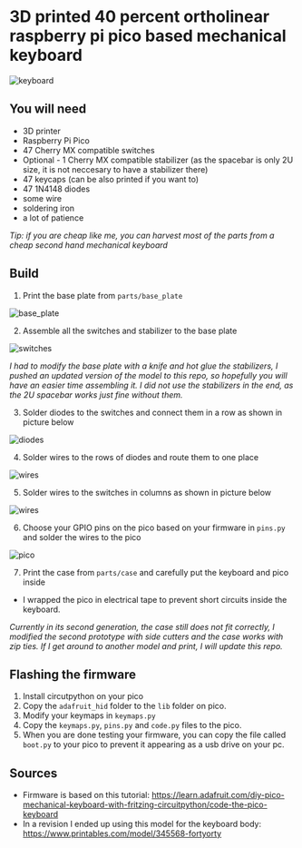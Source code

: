 # 3D printed 40 percent ortholinear raspberry pi pico based mechanical keyboard

![keyboard](./images/keyboard.jpg)

## You will need

- 3D printer
- Raspberry Pi Pico
- 47 Cherry MX compatible switches
- Optional - 1 Cherry MX compatible stabilizer (as the spacebar is only 2U size, it is not neccesary to have a stabilizer there)
- 47 keycaps (can be also printed if you want to)
- 47 1N4148 diodes
- some wire
- soldering iron
- a lot of patience

*Tip: if you are cheap like me, you can harvest most of the parts from a cheap second hand mechanical keyboard*

## Build

1. Print the base plate from `parts/base_plate`

![base_plate](./images/base_plate.jpg)

2. Assemble all the switches and stabilizer to the base plate

![switches](./images/switches.jpg)

*I had to modify the base plate with a knife and hot glue the stabilizers, I pushed an updated version of the model to this repo, so hopefully you will have an easier time assembling it.
I did not use the stabilizers in the end, as the 2U spacebar works just fine without them.*

3. Solder diodes to the switches and connect them in a row as shown in picture below

![diodes](./images/diodes.jpg)

4. Solder wires to the rows of diodes and route them to one place

![wires](./images/wires.jpg)

5. Solder wires to the switches in columns as shown in picture below

![wires](./images/wires2.jpg)

6. Choose your GPIO pins on the pico based on your firmware in `pins.py` and solder the wires to the pico

![pico](./images/pico.jpg)

7. Print the case from `parts/case` and carefully put the keyboard and pico inside

- I wrapped the pico in electrical tape to prevent short circuits inside the keyboard.

*Currently in its second generation, the case still does not fit correctly, I modified the second prototype with
side cutters and the case works with zip ties. If I get around to another model and print, I will update this repo.*

## Flashing the firmware

1. Install circutpython on your pico
2. Copy the `adafruit_hid` folder to the `lib` folder on pico.
3. Modify your keymaps in `keymaps.py`
4. Copy the `keymaps.py`, `pins.py` and `code.py` files to the pico.
5. When you are done testing your firmware, you can copy the file called `boot.py` to your pico to prevent it appearing as
a usb drive on your pc.

## Sources

- Firmware is based on this tutorial: https://learn.adafruit.com/diy-pico-mechanical-keyboard-with-fritzing-circuitpython/code-the-pico-keyboard
- In a revision I ended up using this model for the keyboard body: https://www.printables.com/model/345568-fortyorty
